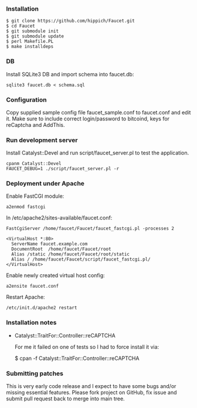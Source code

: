 ### Installation

    $ git clone https://github.com/hippich/Faucet.git
    $ cd Faucet
    $ git submodule init 
    $ git submodule update
    $ perl Makefile.PL
    $ make installdeps

### DB

Install SQLite3 DB and import schema into faucet.db:

    sqlite3 faucet.db < schema.sql


### Configuration

Copy supplied sample config file faucet_sample.conf to 
faucet.conf and edit it. Make sure to include correct
login/password to bitcoind, keys for reCaptcha and AddThis.

### Run development server

Install Catalyst::Devel and run script/faucet_server.pl to test 
the application.

    cpanm Catalyst::Devel
    FAUCET_DEBUG=1 ./script/faucet_server.pl -r

### Deployment under Apache

Enable FastCGI module:

    a2enmod fastcgi 

In /etc/apache2/sites-available/faucet.conf:

    FastCgiServer /home/faucet/Faucet/faucet_fastcgi.pl -processes 2
    
    <VirtualHost *:80>
      ServerName faucet.example.com
      DocumentRoot  /home/faucet/Faucet/root
      Alias /static /home/faucet/Faucet/root/static
      Alias / /home/faucet/Faucet/script/faucet_fastcgi.pl/
    </VirtualHost>

Enable newly created virtual host config:

    a2ensite faucet.conf 

Restart Apache:

    /etc/init.d/apache2 restart 

### Installation notes

 - Catalyst::TraitFor::Controller::reCAPTCHA

   For me it failed on one of tests so I had to force install it via:
   
    $ cpan -f Catalyst::TraitFor::Controller::reCAPTCHA


### Submitting patches

This is very early code release and I expect to have some bugs and/or 
missing essential features. Please fork project on GitHub, fix issue 
and submit pull request back to merge into main tree.
